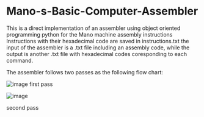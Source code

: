 # Mano-s-Basic-Computer-Assembler
This is a direct implementation of an assembler using object oriented programming python for the Mano machine assembly instructions
Instructions with their hexadecimal code are saved in instructions.txt
the input of the assembler is a .txt file including an assembly code, while the output is another .txt file with hexadecimal codes coresponding to each command.


The assembler follows two passes as the following flow chart:


![image](https://user-images.githubusercontent.com/103115441/171787571-212fb379-a8f4-4bda-a88d-6f2e9b574b0a.png)
first pass















![image](https://user-images.githubusercontent.com/103115441/171787665-7f32838d-0240-4d2d-bc2c-c0b500123360.png)

second pass
